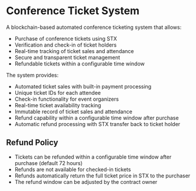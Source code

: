 # Conference Ticket System

A blockchain-based automated conference ticketing system that allows:

- Purchase of conference tickets using STX
- Verification and check-in of ticket holders
- Real-time tracking of ticket sales and attendance
- Secure and transparent ticket management
- Refundable tickets within a configurable time window

The system provides:
- Automated ticket sales with built-in payment processing
- Unique ticket IDs for each attendee
- Check-in functionality for event organizers
- Real-time ticket availability tracking
- Immutable record of ticket sales and attendance
- Refund capability within a configurable time window after purchase
- Automatic refund processing with STX transfer back to ticket holder

## Refund Policy
- Tickets can be refunded within a configurable time window after purchase (default 72 hours)
- Refunds are not available for checked-in tickets
- Refunds automatically return the full ticket price in STX to the purchaser
- The refund window can be adjusted by the contract owner
